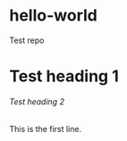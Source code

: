 # hello-world
Test repo

<h1> Test heading 1 </h1>



<h6> Test heading 2 </h6>

This is the first line.  

